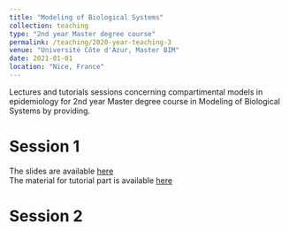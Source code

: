 ```yaml
---
title: "Modeling of Biological Systems"
collection: teaching
type: "2nd year Master degree course"
permalink: /teaching/2020-year-teaching-3
venue: "Université Côte d'Azur, Master BIM"
date: 2021-01-01
location: "Nice, France"
---
```


Lectures and tutorials sessions concerning compartimental models in epidemiology for 2nd year Master degree course in Modeling of Biological Systems by providing.

Session 1
======
The slides are available [here](http://irenebalelli.github.io/files/course_material/comp_models/Slides_cours_comp_model1.pdf) <br/>
The material for tutorial part is available [here](http://irenebalelli.github.io/files/course_material/comp_models/TD1.zip)

Session 2
======

